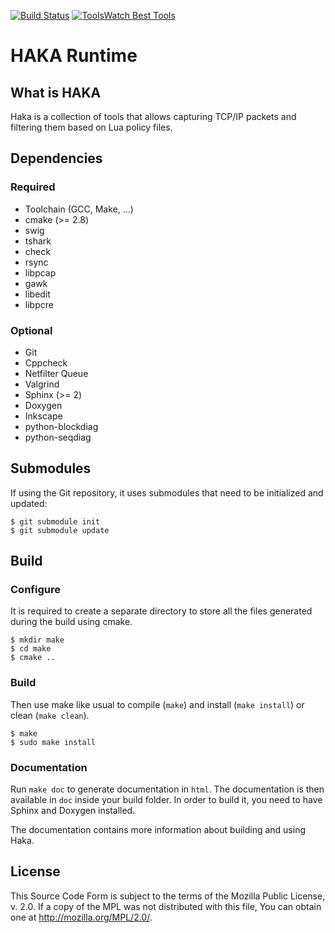 [![Build Status](https://travis-ci.org/haka-security/haka.svg?branch=develop)](https://travis-ci.org/haka-security/haka)
[![ToolsWatch Best Tools](https://www.toolswatch.org/badges/toptools/2015.svg)](http://www.toolswatch.org/2016/02/2015-top-security-tools-as-voted-by-toolswatch-org-readers/)

HAKA Runtime
============

What is HAKA
------------

Haka is a collection of tools that allows capturing TCP/IP packets and filtering
them based on Lua policy files.

Dependencies
------------

### Required

* Toolchain (GCC, Make, ...)
* cmake (>= 2.8)
* swig
* tshark
* check
* rsync
* libpcap
* gawk
* libedit
* libpcre

### Optional

* Git
* Cppcheck
* Netfilter Queue
* Valgrind
* Sphinx (>= 2)
* Doxygen
* Inkscape
* python-blockdiag
* python-seqdiag

Submodules
----------

If using the Git repository, it uses submodules that need to
be initialized and updated:

    $ git submodule init
    $ git submodule update

Build
-----

### Configure

It is required to create a separate directory to store
all the files generated during the build using cmake.

    $ mkdir make
    $ cd make
    $ cmake ..

### Build

Then use make like usual to compile (`make`) and install (`make install`) or
clean (`make clean`).

    $ make
    $ sudo make install

### Documentation

Run `make doc` to generate documentation in `html`. The documentation is then available
in `doc` inside your build folder. In order to build it, you need to have Sphinx and
Doxygen installed.

The documentation contains more information about building and using Haka.

License
-------

This Source Code Form is subject to the terms of the Mozilla Public
License, v. 2.0. If a copy of the MPL was not distributed with this
file, You can obtain one at http://mozilla.org/MPL/2.0/.
